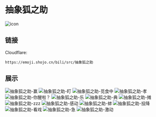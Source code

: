 # 抽象狐之助
![icon](https://emoji.shojo.cn/bili/src/抽象狐之助/icon.png)
## 链接
Cloudflare:
```
https://emoji.shojo.cn/bili/src/抽象狐之助
```
## 展示
![抽象狐之助-赢](https://emoji.shojo.cn/bili/src/抽象狐之助/抽象狐之助-赢.png)
![抽象狐之助-盯](https://emoji.shojo.cn/bili/src/抽象狐之助/抽象狐之助-盯.png)
![抽象狐之助-觅食中](https://emoji.shojo.cn/bili/src/抽象狐之助/抽象狐之助-觅食中.png)
![抽象狐之助-孝](https://emoji.shojo.cn/bili/src/抽象狐之助/抽象狐之助-孝.png)
![抽象狐之助-你醒啦？](https://emoji.shojo.cn/bili/src/抽象狐之助/抽象狐之助-你醒啦？.png)
![抽象狐之助-乐](https://emoji.shojo.cn/bili/src/抽象狐之助/抽象狐之助-乐.png)
![抽象狐之助-典](https://emoji.shojo.cn/bili/src/抽象狐之助/抽象狐之助-典.png)
![抽象狐之助-摊](https://emoji.shojo.cn/bili/src/抽象狐之助/抽象狐之助-摊.png)
![抽象狐之助-zzz](https://emoji.shojo.cn/bili/src/抽象狐之助/抽象狐之助-zzz.png)
![抽象狐之助-感动](https://emoji.shojo.cn/bili/src/抽象狐之助/抽象狐之助-感动.png)
![抽象狐之助-蚌](https://emoji.shojo.cn/bili/src/抽象狐之助/抽象狐之助-蚌.png)
![抽象狐之助-投降](https://emoji.shojo.cn/bili/src/抽象狐之助/抽象狐之助-投降.png)
![抽象狐之助-看戏](https://emoji.shojo.cn/bili/src/抽象狐之助/抽象狐之助-看戏.png)
![抽象狐之助-急](https://emoji.shojo.cn/bili/src/抽象狐之助/抽象狐之助-急.png)
![抽象狐之助-激动](https://emoji.shojo.cn/bili/src/抽象狐之助/抽象狐之助-激动.png)
